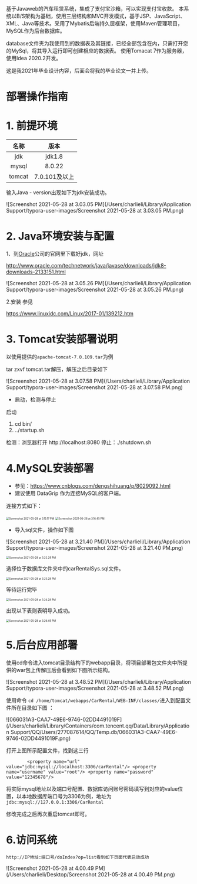 基于Javaweb的汽车租赁系统，集成了支付宝沙箱，可以实现支付宝收款。
本系统以B/S架构为基础，使用三层结构和MVC开发模式，基于JSP、JavaScript、XML、Java等技术。采用了Mybatis后端持久层框架，使用Maven管理项目，MySQL作为后台数据库。

database文件夹为我使用到的数据表及其链接，已经全部包含在内，只需打开您的MySql，将其导入运行即可创建相应的数据表。
使用Tomacat 7作为服务器，使用Idea 2020.2开发。

这是我2021年毕业设计内容，后面会将我的毕业论文一并上传。

# 部署操作指南

# 1. 前提环境

|  名称  |     版本      |
| :----: | :-----------: |
|  jdk   |    jdk1.8     |
| mysql  |    8.0.22     |
| tomcat | 7.0.101及以上 |

输入Java - version出现如下为jdk安装成功。

![Screenshot 2021-05-28 at 3.03.05 PM](/Users/charlieli/Library/Application Support/typora-user-images/Screenshot 2021-05-28 at 3.03.05 PM.png)

# 2. Java环境安装与配置

1、到[Oracle](http://www.linuxidc.com/topicnews.aspx?tid=12)公司的官网里下载好jdk，网址

http://www.oracle.com/technetwork/java/javase/downloads/jdk8-downloads-2133151.html

![Screenshot 2021-05-28 at 3.05.26 PM](/Users/charlieli/Library/Application Support/typora-user-images/Screenshot 2021-05-28 at 3.05.26 PM.png)

2.安装 参见

https://www.linuxidc.com/Linux/2017-01/139212.htm

# 3. Tomcat安装部署说明

以使用提供的`apache-tomcat-7.0.109.tar`为例

tar zxvf tomcat.tar解压，解压之后目录如下

![Screenshot 2021-05-28 at 3.07.58 PM](/Users/charlieli/Library/Application Support/typora-user-images/Screenshot 2021-05-28 at 3.07.58 PM.png)

- 启动，检测与停止

启动

1. cd bin/
2. ../startup.sh

检测：浏览器打开 http://localhost:8080
停止：./shutdown.sh

# 4.MySQL安装部署

- 参见：https://www.cnblogs.com/dengshihuang/p/8029092.html
- 建议使用 DataGrip 作为连接MySQL的客户端。

连接方式如下：

<img src="/Users/charlieli/Library/Application Support/typora-user-images/Screenshot 2021-05-28 at 3.15.17 PM.png" alt="Screenshot 2021-05-28 at 3.15.17 PM" style="zoom: 50%;" />

<img src="/Users/charlieli/Library/Application Support/typora-user-images/Screenshot 2021-05-28 at 3.16.45 PM.png" alt="Screenshot 2021-05-28 at 3.16.45 PM" style="zoom:50%;" />

- 导入sql文件，操作如下图 

![Screenshot 2021-05-28 at 3.21.40 PM](/Users/charlieli/Library/Application Support/typora-user-images/Screenshot 2021-05-28 at 3.21.40 PM.png)

<img src="/Users/charlieli/Library/Application Support/typora-user-images/Screenshot 2021-05-28 at 3.22.29 PM.png" alt="Screenshot 2021-05-28 at 3.22.29 PM" style="zoom:50%;" />

选择位于数据库文件夹中的carRentalSys.sql文件。

<img src="/Users/charlieli/Library/Application Support/typora-user-images/Screenshot 2021-05-28 at 3.23.28 PM.png" alt="Screenshot 2021-05-28 at 3.23.28 PM" style="zoom:50%;" />

等待运行完毕

<img src="/Users/charlieli/Library/Application Support/typora-user-images/Screenshot 2021-05-28 at 3.24.28 PM.png" alt="Screenshot 2021-05-28 at 3.24.28 PM" style="zoom:50%;" />

出现以下表则表明导入成功。

<img src="/Users/charlieli/Library/Application Support/typora-user-images/Screenshot 2021-05-28 at 3.26.49 PM.png" alt="Screenshot 2021-05-28 at 3.26.49 PM" style="zoom:50%;" />

# 5.后台应用部署

使用cd命令进入tomcat目录结构下的webapp目录，将项目部署包文件夹中所提供的war包上传解压后会看到如下图所示结构。

![Screenshot 2021-05-28 at 3.48.52 PM](/Users/charlieli/Library/Application Support/typora-user-images/Screenshot 2021-05-28 at 3.48.52 PM.png)

使用命令 `cd /home/tomcat/webapps/CarRental/WEB-INF/classes/`进入到配置文件所在目录如下图 ：

![066031A3-CAA7-49E6-9746-02DD4491019F](/Users/charlieli/Library/Containers/com.tencent.qq/Data/Library/Application Support/QQ/Users/277087614/QQ/Temp.db/066031A3-CAA7-49E6-9746-02DD4491019F.png)

打开上图所示配置文件，找到这三行

`        <property name="url" value="jdbc:mysql://localhost:3306/carRental"/>
        <property name="username" value="root"/>
        <property name="password" value="12345678"/>`

将实际mysql地址以及端口号配置、数据库访问账号密码填写到对应的value位置，以本地数据库端口号为3306为例，地址为 `jdbc:mysql://127.0.0.1:3306/CarRental`

修改完成之后再次重启tomcat即可。

# 6.访问系统

`http://IP地址:端口号/doIndex?op=list看到如下页面代表启动成功` 

![Screenshot 2021-05-28 at 4.00.49 PM](/Users/charlieli/Desktop/Screenshot 2021-05-28 at 4.00.49 PM.png)

